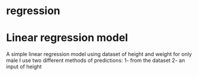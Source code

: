 # regression
Linear regression model 
===============================
A simple linear regression model using dataset of height and weight for only male 
I use two different methods of predictions:
1- from the dataset
2- an input of height 
